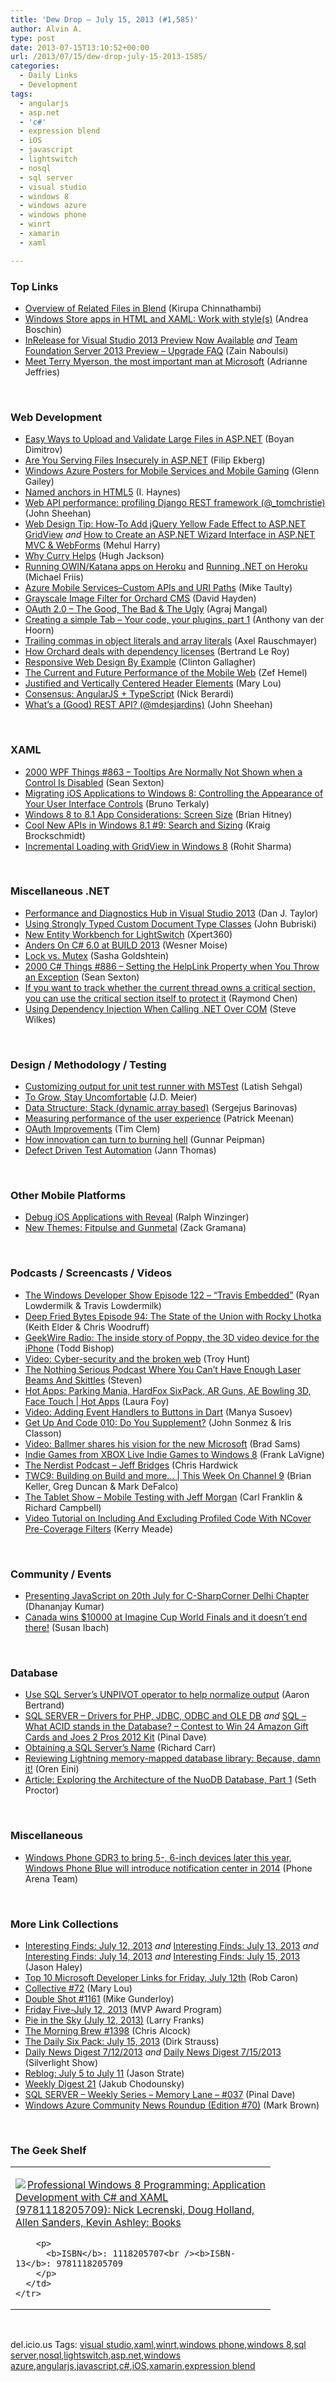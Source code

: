 ```yaml
---
title: 'Dew Drop – July 15, 2013 (#1,585)'
author: Alvin A.
type: post
date: 2013-07-15T13:10:52+00:00
url: /2013/07/15/dew-drop-july-15-2013-1585/
categories:
  - Daily Links
  - Development
tags:
  - angularjs
  - asp.net
  - 'c#'
  - expression blend
  - iOS
  - javascript
  - lightswitch
  - nosql
  - sql server
  - visual studio
  - windows 8
  - windows azure
  - windows phone
  - winrt
  - xamarin
  - xaml

---
```

### <a name="top"></a>Top Links

  * <a href="http://blogs.msdn.com/b/visualstudio/archive/2013/07/12/overview-of-related-files-in-blend.aspx" target="_blank">Overview of Related Files in Blend</a> (Kirupa Chinnathambi)
  * <a href="http://feedproxy.google.com/~r/silverlightshow/~3/Hj8EbJkGJ1Y/Windows-Store-apps-in-HTML-and-XAML-Work-with-style-s.aspx" target="_blank">Windows Store apps in HTML and XAML: Work with style(s)</a> (Andrea Boschin)
  * <a href="http://feedproxy.google.com/~r/zainnab/~3/7pFBCl3V4CQ/inrelease-for-visual-studio-2013-preview-now-available.aspx" target="_blank">InRelease for Visual Studio 2013 Preview Now Available</a> _and_ <a href="http://feedproxy.google.com/~r/zainnab/~3/yqwb8vU7kto/team-foundation-server-2013-preview-upgrade-faq.aspx" target="_blank">Team Foundation Server 2013 Preview &#8211; Upgrade FAQ</a> (Zain Naboulsi)
  * <a href="http://www.theverge.com/2013/7/12/4515830/terry-myerson-microsoft-windows-reorganization" target="_blank">Meet Terry Myerson, the most important man at Microsoft</a> (Adrianne Jeffries)

&#160;

### <a name="web"></a>Web Development

  * <a href="http://feedproxy.google.com/~r/Telerik/~3/8sHd86voFCQ/upload-large-files-asp-net-radasyncupload" target="_blank">Easy Ways to Upload and Validate Large Files in ASP.NET</a> (Boyan Dimitrov)
  * <a href="http://blog.filipekberg.se/2013/07/12/are-you-serving-files-insecurely-in-asp-net/" target="_blank">Are You Serving Files Insecurely in ASP.NET</a> (Filip Ekberg)
  * <a href="http://blogs.msdn.com/b/writingdata_services/archive/2013/07/12/windows-azure-posters-for-mobile-services-and-mobile-gaming.aspx" target="_blank">Windows Azure Posters for Mobile Services and Mobile Gaming</a> (Glenn Gailey)
  * <a href="http://feedproxy.google.com/~r/geekswithblogs/~3/17HQ6CoY8DU/named-anchors-in-html5.aspx" target="_blank">Named anchors in HTML5</a> (I. Haynes)
  * <a href="http://dabapps.com/blog/api-performance-profiling-django-rest-framework/" target="_blank">Web API performance: profiling Django REST framework (@_tomchristie)</a> (John Sheehan)
  * <a href="http://www.codeproject.com/Articles/616647/Web-Design-Tip-How-To-Add-jQuery-Yellow-Fade-Effec" target="_blank">Web Design Tip: How-To Add jQuery Yellow Fade Effect to ASP.NET GridView</a> _and_ <a href="http://www.codeproject.com/Articles/616639/How-to-Create-an-ASP-NET-Wizard-Interface-in-ASP-N" target="_blank">How to Create an ASP.NET Wizard Interface in ASP.NET MVC & WebForms</a> (Mehul Harry)
  * <a href="http://hughfdjackson.com/javascript/2013/07/06/why-curry-helps/" target="_blank">Why Curry Helps</a> (Hugh Jackson)
  * <a href="http://friism.com/running-owin-katana-apps-on-heroku" target="_blank">Running OWIN/Katana apps on Heroku</a> and <a href="http://friism.com/running-net-on-heroku" target="_blank">Running .NET on Heroku</a> (Michael Friis)
  * <a href="http://feedproxy.google.com/~r/mtaulty/~3/Vr3FUZcQdwc/azure-mobile-services-custom-apis-and-uri-paths.aspx" target="_blank">Azure Mobile Services–Custom APIs and URI Paths</a> (Mike Taulty)
  * <a href="http://www.davidhayden.me:80/blog/grayscale-image-filter-for-orchard-cms" target="_blank">Grayscale Image Filter for Orchard CMS</a> (David Hayden)
  * <a href="http://feedproxy.google.com/~r/nettuts/~3/pkbyqhyO240/" target="_blank">OAuth 2.0 – The Good, The Bad & The Ugly</a> (Agraj Mangal)
  * <a href="http://feeds.getglimpse.com/~r/getglimpse/~3/PFoYdDqXVTY/" target="_blank">Creating a simple Tab – Your code, your plugins, part 1</a> (Anthony van der Hoorn)
  * <a href="http://feedproxy.google.com/~r/2ality/~3/7BC6t_UXJsg/trailing-commas.html" target="_blank">Trailing commas in object literals and array literals</a> (Axel Rauschmayer)
  * <a href="http://weblogs.asp.net/bleroy/archive/2013/07/13/how-orchard-deals-with-dependency-licenses.aspx" target="_blank">How Orchard deals with dependency licenses</a> (Bertrand Le Roy)
  * <a href="http://feeds.dzone.com/~r/zones/books/~3/4prTjvq_1OE/responsive-web-design-example" target="_blank">Responsive Web Design By Example</a> (Clinton Gallagher)
  * <a href="http://www.infoq.com/news/2013/07/mobile-web-performance" target="_blank">The Current and Future Performance of the Mobile Web</a> (Zef Hemel)
  * <a href="http://feedproxy.google.com/~r/tympanus/~3/Z94ZBGXmqU0/" target="_blank">Justified and Vertically Centered Header Elements</a> (Mary Lou)
  * <a href="http://feedproxy.google.com/~r/coderjournal/~3/nRqhVbuMx0g/" target="_blank">Consensus: AngularJS + TypeScript</a> (Nick Berardi)
  * <a href="http://blogs.burnsidedigital.com/2013/07/whats-a-rest-api/" target="_blank">What’s a (Good) REST API? (@mdesjardins)</a> (John Sheehan)

&#160;

### <a name="silverlight"></a>XAML

  * <a href="http://wpf.2000things.com/2013/07/15/863-tooltips-are-normally-not-shown-when-a-control-is-disabled/" target="_blank">2000 WPF Things #863 – Tooltips Are Normally Not Shown when a Control Is Disabled</a> (Sean Sexton)
  * <a href="http://architects.dzone.com/articles/migrating-ios-applications" target="_blank">Migrating iOS Applications to Windows 8: Controlling the Appearance of Your User Interface Controls</a> (Bruno Terkaly)
  * <a href="http://feedproxy.google.com/~r/structuretoobig/~3/94Xn6uSZ34w/post.aspx" target="_blank">Windows 8 to 8.1 App Considerations: Screen Size</a> (Brian Hitney)
  * <a href="http://kraigbrockschmidt.com/blog/?p=993" target="_blank">Cool New APIs in Windows 8.1 #9: Search and Sizing</a> (Kraig Brockschmidt)
  * <a href="http://rohiton.net/2013/07/14/incremental-loading-with-gridview-in-windows-8/" target="_blank">Incremental Loading with GridView in Windows 8</a> (Rohit Sharma)

&#160;

### <a name="dotnet"></a>Miscellaneous .NET

  * <a href="http://blogs.msdn.com/b/visualstudioalm/archive/2013/07/12/performance-and-diagnostics-hub-in-visual-studio-2013.aspx" target="_blank">Performance and Diagnostics Hub in Visual Studio 2013</a> (Dan J. Taylor)
  * <a href="http://feedproxy.google.com/~r/JohnnyCode/~3/i1K6PN8G88w/" target="_blank">Using Strongly Typed Custom Document Type Classes</a> (John Bubriski)
  * <a href="http://xpert360.wordpress.com/2013/07/14/new-entity-workbench-for-lightswitch/" target="_blank">New Entity Workbench for LightSwitch</a> (Xpert360)
  * <a href="http://wesnerm.blogs.com/net_undocumented/2013/07/anders-on-c-60-at-build-2013.html" target="_blank">Anders On C# 6.0 at BUILD 2013</a> (Wesner Moise)
  * <a href="http://feedproxy.google.com/~r/sashag/~3/9x8SsAKgVp0/lock-vs-mutex.aspx" target="_blank">Lock vs. Mutex</a> (Sasha Goldshtein)
  * <a href="http://csharp.2000things.com/2013/07/12/886-setting-the-helplink-property-when-you-throw-an-exception/" target="_blank">2000 C# Things #886 – Setting the HelpLink Property when You Throw an Exception</a> (Sean Sexton)
  * <a href="http://blogs.msdn.com/b/oldnewthing/archive/2013/07/12/10433554.aspx" target="_blank">If you want to track whether the current thread owns a critical section, you can use the critical section itself to protect it</a> (Raymond Chen)
  * <a href="http://feedproxy.google.com/~r/geekswithblogs/~3/ON6iW9L8q6c/using-dependency-injection-when-calling-.net-over-com.aspx" target="_blank">Using Dependency Injection When Calling .NET Over COM</a> (Steve Wilkes)

&#160;

### <a name="design"></a>Design / Methodology / Testing

  * <a href="http://dotnetsurfers.com/blog/2013/07/12/customizing-output-for-unit-test-runner-with-mstest/" target="_blank">Customizing output for unit test runner with MSTest</a> (Latish Sehgal)
  * <a href="http://feedproxy.google.com/~r/SourcesOfInsight/~3/VPtBJB7hy10/" target="_blank">To Grow, Stay Uncomfortable</a> (J.D. Meier)
  * <a href="http://www.bebetterdeveloper.com/data-structure-stack-array/" target="_blank">Data Structure: Stack (dynamic array based)</a> (Sergejus Barinovas)
  * <a href="http://blog.patrickmeenan.com/2013/07/measuring-performance-of-user-experience.html" target="_blank">Measuring performance of the user experience</a> (Patrick Meenan)
  * <a href="https://github.com/blog/1523-oauth-improvements" target="_blank">OAuth Improvements</a> (Tim Clem)
  * <a href="http://feedproxy.google.com/~r/gunnarpeipman/~3/jT_2a9rWVq8/" target="_blank">How innovation can turn to burning hell</a> (Gunnar Peipman)
  * <a href="http://feedproxy.google.com/~r/LeadingAgile/~3/3h41MNM7ZYc/" target="_blank">Defect Driven Test Automation</a> (Jann Thomas)

&#160;

### <a name="mobile"></a>Other Mobile Platforms

  * <a href="http://www.infoq.com/news/2013/07/debug_ios_apps_with_reveal" target="_blank">Debug iOS Applications with Reveal</a> (Ralph Winzinger)
  * <a href="http://blog.xamarin.com/new-themes-fitpulse-and-gunmetal/" target="_blank">New Themes: Fitpulse and Gunmetal</a> (Zack Gramana)

&#160;

### <a name="podcasts"></a>Podcasts / Screencasts / Videos

  * <a href="http://feeds.feedblitz.com/~/43475885/0/windowsphonedevpodcast~Episode-Travis-Embedded/" target="_blank">The Windows Developer Show Episode 122 – “Travis Embedded”</a> (Ryan Lowdermilk & Travis Lowdermilk)
  * <a href="http://feedproxy.google.com/~r/deepfriedbytes/~3/bBVUd0c5bV0/" target="_blank">Deep Fried Bytes Episode 94: The State of the Union with Rocky Lhotka</a> (Keith Elder & Chris Woodruff)
  * <a href="http://feedproxy.google.com/~r/geekwire/~3/EhjuP0Y1ieo/" target="_blank">GeekWire Radio: The inside story of Poppy, the 3D video device for the iPhone</a> (Todd Bishop)
  * <a href="http://feedproxy.google.com/~r/TroyHunt/~3/PdMYmirX0Dw/video-cyber-security-and-broken-web.html" target="_blank">Video: Cyber-security and the broken web</a> (Troy Hunt)
  * <a href="http://www.winextra.com/culture-2/the-nothing-serious-podcast-where-you-cant-have-enough-laser-beams-and-skittles/" target="_blank">The Nothing Serious Podcast Where You Can’t Have Enough Laser Beams And Skittles</a> (Steven)
  * <a href="http://channel9.msdn.com/Shows/Hot-Apps/Hot-Apps-Parking-Mania-HardFox-SixPack-AR-Guns-AE-Bowling-3D-Face-Touch" target="_blank">Hot Apps: Parking Mania, HardFox SixPack, AR Guns, AE Bowling 3D, Face Touch | Hot Apps</a> (Laura Foy)
  * <a href="http://blog.pluralsight.com/2013/07/12/video-adding-event-handlers-to-buttons-in-dart/" target="_blank">Video: Adding Event Handlers to Buttons in Dart</a> (Manya Susoev)
  * <a href="http://getupandcode.com/2013/07/12/do-you-supplement/?utm_source=rss&utm_medium=rss&utm_campaign=do-you-supplement" target="_blank">Get Up And Code 010: Do You Supplement?</a> (John Sonmez & Iris Classon)
  * <a href="http://feedproxy.google.com/~r/neowin-main/~3/KXYR8sPIf14/story01.htm" target="_blank">Video: Ballmer shares his vision for the new Microsoft</a> (Brad Sams)
  * <a href="http://www.franksworld.com:80/blog/indie-games-from-xbox-live-indie-games-to-windows-8" target="_blank">Indie Games from XBOX Live Indie Games to Windows 8</a> (Frank LaVigne)
  * <a href="http://nerdist.libsyn.com/jeff-bridges" target="_blank">The Nerdist Podcast &#8211; Jeff Bridges</a> (Chris Hardwick
  * <a href="http://channel9.msdn.com/Shows/This+Week+On+Channel+9/TWC9-July-12-2013" target="_blank">TWC9: Building on Build and more&#8230; | This Week On Channel 9</a> (Brian Keller, Greg Duncan & Mark DeFalco)
  * <a href="http://www.thetabletshow.com/default.aspx?ShowNum=93" target="_blank">The Tablet Show &#8211; Mobile Testing with Jeff Morgan</a> (Carl Franklin & Richard Campbell)
  * <a href="http://blog.ncover.com/video-tutorial-on-including-and-excluding-profiled-code-with-ncover-pre-coverage-filters/?utm_source=rss&utm_medium=rss&utm_campaign=video-tutorial-on-including-and-excluding-profiled-code-with-ncover-pre-coverage-filters" target="_blank">Video Tutorial on Including And Excluding Profiled Code With NCover Pre-Coverage Filters</a> (Kerry Meade)

&#160;

### <a name="events"></a>Community / Events

  * <a href="http://debugmode.net/2013/07/15/presenting-javascript-on-20th-july-for-c-sharpcorner-delhi-chapter/" target="_blank">Presenting JavaScript on 20th July for C-SharpCorner Delhi Chapter</a> (Dhananjay Kumar)
  * <a href="http://blogs.msdn.com/b/cdnstudents/archive/2013/07/12/canada-wins-10000-at-imagine-cup-world-finals-and-it-doesn-t-end-there.aspx" target="_blank">Canada wins $10000 at Imagine Cup World Finals and it doesn’t end there!</a> (Susan Ibach)

&#160;

### <a name="sql"></a>Database

  * <a href="http://feedproxy.google.com/~r/MSSQLTips-LatestSqlServerTips/~3/mnnVpRHn_yQ/tip.asp" target="_blank">Use SQL Server&#8217;s UNPIVOT operator to help normalize output</a> (Aaron Bertrand)
  * <a href="http://blog.sqlauthority.com/2013/07/14/sql-server-drivers-for-php-jdbc-odbc-and-ole-db/" target="_blank">SQL SERVER – Drivers for PHP, JDBC, ODBC and OLE DB</a> _and_ <a href="http://blog.sqlauthority.com/2013/07/15/sql-what-acid-stands-in-the-database-contest-to-win-24-amazon-gift-cards-and-joes-2-pros-2012-kit/" target="_blank">SQL – What ACID stands in the Database? – Contest to Win 24 Amazon Gift Cards and Joes 2 Pros 2012 Kit</a> (Pinal Dave)
  * <a href="http://feedproxy.google.com/~r/BlackwaspLatestAdditions/~3/twdnUWV06mU/RSSLanding.aspx" target="_blank">Obtaining a SQL Server&#8217;s Name</a> (Richard Carr)
  * <a href="http://feedproxy.google.com/~r/AyendeRahien/~3/Vl0GBYDAHfw/reviewing-lightning-memory-mapped-database-library-because-damn-it" target="_blank">Reviewing Lightning memory-mapped database library: Because, damn it!</a> (Oren Eini)
  * <a href="http://www.infoq.com/articles/nuodb-architecture-1" target="_blank">Article: Exploring the Architecture of the NuoDB Database, Part 1</a> (Seth Proctor)

&#160;

### <a name="misc"></a>Miscellaneous

  * <a href="http://feedproxy.google.com/~r/phonearena/ySoL/~3/qiUarTV3MIs/Windows-Phone-GDR3-to-bring-5--6-inch-devices-later-this-year-Windows-Phone-Blue-will-introduce-notification-center-in-2014_id45248" target="_blank">Windows Phone GDR3 to bring 5-, 6-inch devices later this year, Windows Phone Blue will introduce notification center in 2014</a> (Phone Arena Team)

&#160;

### <a name="links"></a>More Link Collections

  * <a href="http://jasonhaley.com/blog/post/2013/07/12/Interesting-Finds-July-12-2013.aspx" target="_blank">Interesting Finds: July 12, 2013</a> _and_ <a href="http://jasonhaley.com/blog/post/2013/07/13/Interesting-Finds-July-13-2013.aspx" target="_blank">Interesting Finds: July 13, 2013</a> _and_ <a href="http://jasonhaley.com/blog/post/2013/07/14/Interesting-Finds-July-14-2013.aspx" target="_blank">Interesting Finds: July 14, 2013</a> _and_ <a href="http://jasonhaley.com/blog/post/2013/07/15/Interesting-Finds-July-15-2013.aspx" target="_blank">Interesting Finds: July 15, 2013</a> (Jason Haley)
  * <a href="http://blogs.msdn.com/b/robcaron/archive/2013/07/12/top-10-microsoft-developer-links-for-friday-july-12th.aspx" target="_blank">Top 10 Microsoft Developer Links for Friday, July 12th</a> (Rob Caron)
  * <a href="http://feedproxy.google.com/~r/tympanus/~3/WxNY2dGJN5s/" target="_blank">Collective #72</a> (Mary Lou)
  * <a href="http://afreshcup.com/home/2013/7/12/double-shot-1161.html" target="_blank">Double Shot #1161</a> (Mike Gunderloy)
  * <a href="http://blogs.msdn.com/b/mvpawardprogram/archive/2013/07/12/friday-five-july-12-2013.aspx" target="_blank">Friday Five-July 12, 2013</a> (MVP Award Program)
  * <a href="http://blogs.msdn.com/b/silverlining/archive/2013/07/12/pie-in-the-sky-july-12-2013.aspx" target="_blank">Pie in the Sky (July 12, 2013)</a> (Larry Franks)
  * <a href="http://feedproxy.google.com/~r/ReflectivePerspective/~3/OEex7F9qDcU/" target="_blank">The Morning Brew #1398</a> (Chris Alcock)
  * <a href="http://feeds.feedblitz.com/~/43529530/0/dirkstrauss~The-Daily-Six-Pack-July" target="_blank">The Daily Six Pack: July 15, 2013</a> (Dirk Strauss)
  * <a href="http://feedproxy.google.com/~r/silverlightshow/~3/KnZbFNvY9GA/Daily-News-Digest-7-12-2013.aspx" target="_blank">Daily News Digest 7/12/2013</a> _and_ <a href="http://feedproxy.google.com/~r/silverlightshow/~3/A9TcpwsEHsE/Daily-News-Digest-7-15-2013.aspx" target="_blank">Daily News Digest 7/15/2013</a> (Silverlight Show)
  * <a href="http://www.sqlservercentral.com/blogs/stratesql/2013/07/12/reblog-july-5-to-july-11/" target="_blank">Reblog: July 5 to July 11</a> (Jason Strate)
  * <a href="http://chodounsky.net/2013/07/15/weekly-digest-21/" target="_blank">Weekly Digest 21</a> (Jakub Chodounsky)
  * <a href="http://blog.sqlauthority.com/2013/07/13/sql-server-weekly-series-memory-lane-037/" target="_blank">SQL SERVER – Weekly Series – Memory Lane – #037</a> (Pinal Dave)
  * <a href="http://blogs.msdn.com/b/windowsazure/archive/2013/07/12/windows-azure-community-news-roundup-edition-70.aspx" target="_blank">Windows Azure Community News Roundup (Edition #70)</a> (Mark Brown)

&#160;

### <a name="shelf"></a>The Geek Shelf

<div id="scid:7dc1bd33-94bd-46fd-a20b-0131235bcd47:39922fbe-0b58-4fa0-9390-b6c8ea7b26c1" class="wlWriterEditableSmartContent" style="float: none; padding-bottom: 0px; padding-top: 0px; padding-left: 0px; margin: 0px; display: inline; padding-right: 0px">
  <table cellspacing="0" cellpadding="2" width="400" border="0" unselectable="on">
    <tr>
      <td valign="top" width="400">
        <p>
          <a title="Professional Windows 8 Programming: Application Development with C# and XAML (9781118205709): Nick Lecrenski, Doug Holland, Allen Sanders, Kevin Ashley: Books" href="http://www.amazon.com/exec/obidos/ASIN/1118205707/alvinashcraft-20"><img data-recalc-dims="1" decoding="async" src="https://i0.wp.com/images.amazon.com/images/P/1118205707.01.MZZZZZZZ.jpg?w=660" border="0" align="left" style="float:left" />Professional Windows 8 Programming: Application Development with C# and XAML (9781118205709): Nick Lecrenski, Doug Holland, Allen Sanders, Kevin Ashley: Books</a>
        </p>
        
        <p>
          <b>ISBN</b>: 1118205707<br /><b>ISBN-13</b>: 9781118205709
        </p>
      </td>
    </tr>
  </table>
</div>

&#160;

<div id="scid:0767317B-992E-4b12-91E0-4F059A8CECA8:9d1307ed-1d71-4058-8bec-12d50229faf9" class="wlWriterEditableSmartContent" style="float: none; padding-bottom: 0px; padding-top: 0px; padding-left: 0px; margin: 0px; display: inline; padding-right: 0px">
  del.icio.us Tags: <a href="http://del.icio.us/popular/visual+studio" rel="tag">visual studio</a>,<a href="http://del.icio.us/popular/xaml" rel="tag">xaml</a>,<a href="http://del.icio.us/popular/winrt" rel="tag">winrt</a>,<a href="http://del.icio.us/popular/windows+phone" rel="tag">windows phone</a>,<a href="http://del.icio.us/popular/windows+8" rel="tag">windows 8</a>,<a href="http://del.icio.us/popular/sql+server" rel="tag">sql server</a>,<a href="http://del.icio.us/popular/nosql" rel="tag">nosql</a>,<a href="http://del.icio.us/popular/lightswitch" rel="tag">lightswitch</a>,<a href="http://del.icio.us/popular/asp.net" rel="tag">asp.net</a>,<a href="http://del.icio.us/popular/windows+azure" rel="tag">windows azure</a>,<a href="http://del.icio.us/popular/angularjs" rel="tag">angularjs</a>,<a href="http://del.icio.us/popular/javascript" rel="tag">javascript</a>,<a href="http://del.icio.us/popular/c%23" rel="tag">c#</a>,<a href="http://del.icio.us/popular/iOS" rel="tag">iOS</a>,<a href="http://del.icio.us/popular/xamarin" rel="tag">xamarin</a>,<a href="http://del.icio.us/popular/expression+blend" rel="tag">expression blend</a>
</div>